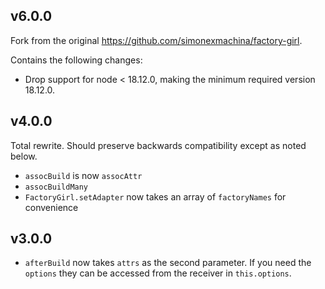 ## v6.0.0

Fork from the original https://github.com/simonexmachina/factory-girl.

Contains the following changes:

- Drop support for node < 18.12.0, making the minimum required version 18.12.0.



## v4.0.0

Total rewrite. Should preserve backwards compatibility except as noted below.

- `assocBuild` is now `assocAttr`
- `assocBuildMany`
- `FactoryGirl.setAdapter` now takes an array of `factoryNames` for convenience

## v3.0.0

- `afterBuild` now takes `attrs` as the second parameter. If you need the `options` they can be
  accessed from the receiver in `this.options`.
